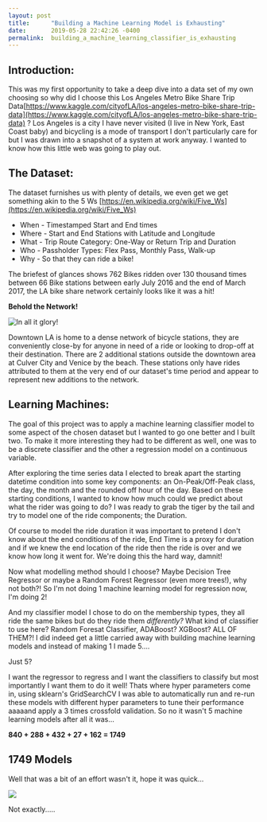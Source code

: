 ```yaml
---
layout: post
title:      "Building a Machine Learning Model is Exhausting"
date:       2019-05-28 22:42:26 -0400
permalink:  building_a_machine_learning_classifier_is_exhausting
---
```



## Introduction:

This was my first opportunity to take a deep dive into a data set of my own choosing so why did I choose this Los Angeles Metro Bike Share Trip Data[https://www.kaggle.com/cityofLA/los-angeles-metro-bike-share-trip-data](https://www.kaggle.com/cityofLA/los-angeles-metro-bike-share-trip-data) ? Los Angeles is a city I have never visited (I live in New York, East Coast baby) and bicycling is a mode of transport I don't particularly care for but I was drawn into a snapshot of a system at work anyway.  I wanted to know how this little web was going to play out.

## The Dataset:

The dataset furnishes us with plenty of details, we even get we get something akin to the 5 Ws [https://en.wikipedia.org/wiki/Five_Ws](https://en.wikipedia.org/wiki/Five_Ws)

* When - Timestamped Start and End times 
* Where - Start and End Stations with Latitude and Longitude
* What - Trip Route Category: One-Way or Return Trip and Duration
* Who - Passholder Types: Flex Pass, Monthly Pass, Walk-up 
* Why - So that they can ride a bike!

The briefest of glances shows 762 Bikes ridden over 130 thousand times between 66 Bike stations between early July  2016 and  the end of March 2017, the LA bike share network certainly looks like it was a hit!


**Behold the Network!**

![In all it glory!](https://i.imgur.com/JOItLVo.jpg)

Downtown LA is home to a dense network of bicycle stations, they are conveniently close-by for anyone in need of a ride or looking to drop-off at their destination. There are 2 additional stations outside the downtown area at Culver City and Venice by the beach. These stations only have rides attributed to them at the very end of our dataset's time period and appear to represent new additions to the network. 

## Learning Machines:

The goal of this project was to apply a machine learning classifier model to some aspect of the chosen dataset but I wanted to go one better and I built two. To make it more interesting they had to be different as well, one was to be a discrete classifier and the other a regression model on a continuous variable.

After exploring the time series data I elected to break apart the starting datetime condition into some key components: an On-Peak/Off-Peak class, the day, the month and the rounded off hour of the day. Based on these starting conditions, I wanted to know how much could we predict about what the rider was going to do? I was ready to grab the tiger by the tail and try to model one of the ride components; the Duration.

Of course to model the ride duration it was important to pretend I don't know about the end conditions of the ride, End Time is a proxy for duration and if we knew the end location of the ride then the ride is over and we know how long it went for. We're doing this the hard way, damnit!

Now what modelling method should I choose? Maybe Decision Tree Regressor or maybe a Random Forest Regressor (even more trees!), why not both?! So I'm not doing 1 machine learning model for regression now, I'm doing 2!

And my classifier model I chose to do on the membership types, they all ride the same bikes but do they ride them *differently?* What kind of classifier to use here? Random Foresat Classifier, ADABoost? XGBoost? ALL OF THEM?! I did indeed get a little carried away with building machine learning models and instead of making 1 I made 5....

Just 5?

I want the regressor to regress and I want the classifiers to classify but most importantly I want them  to do it well! Thats where hyper parameters come in, using sklearn's GridSearchCV I was able to automatically run and re-run these models with different hyper parameters to tune their performance aaaaand apply a 3 times crossfold validation. So no it wasn't 5 machine learning models after all it was...

**840 + 288 + 432 + 27 + 162  = 1749**

## 1749 Models

Well that was a bit of an effort wasn't it, hope it was quick...


<img src='https://i.imgur.com/TWJDjEP.png' >

Not exactly.....


